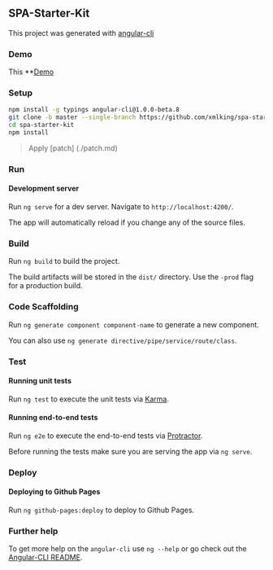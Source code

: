 SPA-Starter-Kit
---------------

This project was generated with [angular-cli](https://github.com/angular/angular-cli)

### Demo
This **[Demo](http://xmlking.github.io/spa-starter-kit/)

###  Setup
 ```bash
npm install -g typings angular-cli@1.0.0-beta.8
git clone -b master --single-branch https://github.com/xmlking/spa-starter-kit
cd spa-starter-kit
npm install
 ```
> Apply [patch] (./patch.md)

### Run 

#### Development server
Run `ng serve` for a dev server. Navigate to `http://localhost:4200/`. 

The app will automatically reload if you change any of the source files.


### Build 

Run `ng build` to build the project. 

The build artifacts will be stored in the `dist/` directory. Use the `-prod` flag for a production build.

### Code Scaffolding
 
Run `ng generate component component-name` to generate a new component.
 
You can also use `ng generate directive/pipe/service/route/class`.

### Test
 
#### Running unit tests

Run `ng test` to execute the unit tests via [Karma](https://karma-runner.github.io).

#### Running end-to-end tests

Run `ng e2e` to execute the end-to-end tests via [Protractor](http://www.protractortest.org/). 

Before running the tests make sure you are serving the app via `ng serve`.

### Deploy

#### Deploying to Github Pages

Run `ng github-pages:deploy` to deploy to Github Pages.

### Further help

To get more help on the `angular-cli` use `ng --help` or go check out the [Angular-CLI README](https://github.com/angular/angular-cli/blob/master/README.md).
